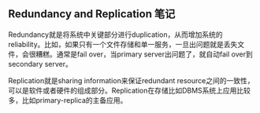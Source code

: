 ## Redundancy and Replication 笔记

Redundancy就是将系统中关键部分进行duplication，从而增加系统的reliability。比如，如果只有一个文件存储和单一服务，一旦出问题就是丢失文件，会很糟糕。通常是fail over，当primary server出问题了，就自动fail over到secondary server。

Replication就是sharing information来保证redundant resource之间的一致性，可以是软件或者硬件的组成部分。Replication在存储比如DBMS系统上应用比较多，比如primary-replica的主备应用。